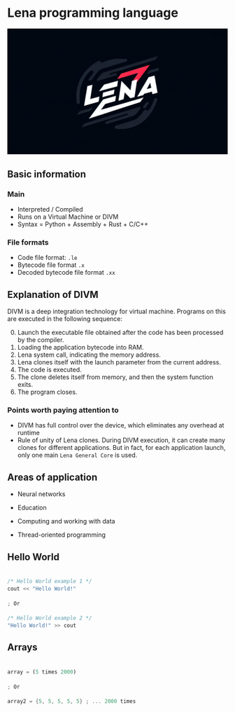 # Lena programming language

![Lena logo](images/lena-logo.jpeg)

## Basic information

### Main

* Interpreted / Compiled
* Runs on a Virtual Machine or DIVM
* Syntax = Python + Assembly + Rust + C/C++

### File formats

* Code file format: `.le`
* Bytecode file format `.x`
* Decoded bytecode file format `.xx`

## Explanation of DIVM

DIVM is a deep integration technology for virtual machine. Programs on this are executed in the following sequence:

0. Launch the executable file obtained after the code has been processed by the compiler.
1. Loading the application bytecode into RAM.
2. Lena system call, indicating the memory address.
3. Lena clones itself with the launch parameter from the current address.
4. The code is executed.
5. The clone deletes itself from memory, and then the system function exits.
6. The program closes.

### Points worth paying attention to

* DIVM has full control over the device, which eliminates any overhead at runtime
* Rule of unity of Lena clones. During DIVM execution, it can create many clones for different applications. But in fact, for each application launch, only one main `Lena General Core` is used.

## Areas of application

* Neural networks

* Education

* Computing and working with data

* Thread-oriented programming

## Hello World

```rust

/* Hello World example 1 */
cout << "Hello World!"

; Or

/* Hello World example 2 */
"Hello World!" >> cout

```

## Arrays

```rust

array = (5 times 2000)

; Or

array2 = {5, 5, 5, 5, 5} ; ... 2000 times

```
